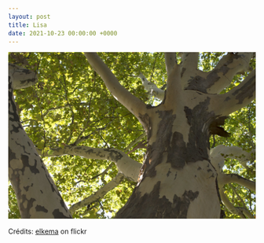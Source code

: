 ```yaml
---
layout: post
title: Lisa
date: 2021-10-23 00:00:00 +0000
---
```


![Lisa](/images/2021-10-23.jpg)

Crédits: [elkema](https://www.flickr.com/people/24783406@N02/) on flickr
